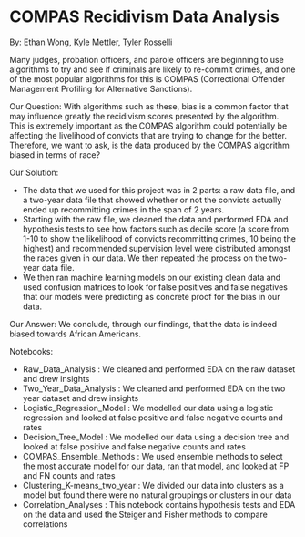 # COMPAS Recidivism Data Analysis

By: Ethan Wong, Kyle Mettler, Tyler Rosselli

Many judges, probation officers, and parole officers are beginning to use algorithms to try and see if criminals are likely to re-commit crimes, and one of the most popular algorithms for this is COMPAS (Correctional Offender Management Profiling for Alternative Sanctions).

Our Question: With algorithms such as these, bias is a common factor that may influence greatly the recidivism scores presented by the algorithm. This is extremely important as the COMPAS algorithm could potentially be affecting the livelihood of convicts that are trying to change for the better. Therefore, we want to ask, is the data produced by the COMPAS algorithm biased in terms of race?

Our Solution: 
- The data that we used for this project was in 2 parts: a raw data file, and a two-year data file that showed whether or not the convicts actually ended up recommitting crimes in the span of 2 years.
- Starting with the raw file, we cleaned the data and performed EDA and hypothesis tests to see how factors such as decile score (a score from 1-10 to show the likelihood of convicts recommitting crimes, 10 being the highest) and recommended supervision level were distributed amongst the races given in our data. We then repeated the process on the two-year data file.
- We then ran machine learning models on our existing clean data and used confusion matrices to look for false positives and false negatives that our models were predicting as concrete proof for the bias in our data.

Our Answer: We conclude, through our findings, that the data is indeed biased towards African Americans.

Notebooks:
- Raw_Data_Analysis : We cleaned and performed EDA on the raw dataset and drew insights
- Two_Year_Data_Analysis : We cleaned and performed EDA on the two year dataset and drew insights
- Logistic_Regression_Model : We modelled our data using a logistic regression and looked at false positive and false negative counts and rates
- Decision_Tree_Model : We modelled our data using a decision tree and looked at false positive and false negative counts and rates
- COMPAS_Ensemble_Methods : We used ensemble methods to select the most accurate model for our data, ran that model, and looked at FP and FN counts and rates
- Clustering_K-means_two_year : We divided our data into clusters as a model but found there were no natural groupings or clusters in our data
- Correlation_Analyses : This notebook contains hypothesis tests and EDA on the data and used the Steiger and Fisher methods to compare correlations
